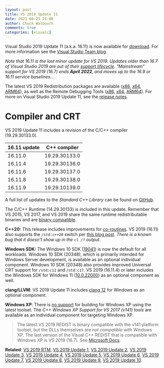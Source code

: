 ```yaml
---
layout: post
title: VS 2019 Update 11
date: 2021-08-25 21:00
author: Chuck Walbourn
comments: true
categories: [visualc]
---
```


Visual Studio 2019 Update 11 (a.k.a. 16.11) is now available for [download](https://visualstudio.microsoft.com/downloads/). For more information see the [Visual Studio Team blog](https://devblogs.microsoft.com/visualstudio/visual-studio-16-11/).
<!--more-->

<em>Note that 16.11 is the last minor update for VS 2019. Updates older than 16.7 of Visual Studio 2019 are out of their [support lifecycle](https://docs.microsoft.com/en-us/lifecycle/products/visual-studio-2019). "Mainstream" support for VS 2019 (16.7) ends <b>April 2022</b>, and moves up to the 16.9 or 16.11 service baselines.</em>.

The latest VS 2019 Redistribution packages are available ([x86](https://aka.ms/vs/16/release/VC_redist.x86.exe), [x64](https://aka.ms/vs/16/release/VC_redist.x64.exe), [ARM64](https://aka.ms/vs/16/release/VC_redist.arm64.exe)), as well as the Remote Debugging Tools ([x86](https://aka.ms/vs/16/release/RemoteTools.x86ret.enu.exe), [x64](https://aka.ms/vs/16/release/RemoteTools.amd64ret.enu.exe), [ARM64](https://aka.ms/vs/16/release/RemoteTools.arm64ret.enu.exe)). For more on Visual Studio 2019 Update 11, see the [release notes](https://docs.microsoft.com/en-us/visualstudio/releases/2019/release-notes).

<h1>Compiler and CRT</h1>

VS 2019 Update 11 includes a revision of the C/C++ compiler (19.29.30133.0).

16.11 update | C++ compiler
--|--
16.11.0 | 19.29.30133.0
16.11.4 | 19.29.30136.0
16.11.6 | 19.29.30137.0
16.11.8 | 19.29.30138.0
16.11.9 | 19.29.10139.0

A full list of updates to the *Standard C++ Library* can be found on [GitHub](https://github.com/microsoft/STL/wiki/Changelog#vs-2019-1611).

The C/C++ Runtime (14.29.30133) is included in this update. Remember that VS 2015, VS 2017, and VS 2019 share the same runtime redistributable binaries and are [binary compatible](https://docs.microsoft.com/en-us/cpp/porting/binary-compat-2015-2017).

<strong>C++20:</strong> This release includes improvements for [co-routines](https://devblogs.microsoft.com/cppblog/cpp20-coroutine-improvements-in-visual-studio-2019-version-16-11/). VS 2019 (16.11) also supports the ``/std:c++20`` switch per [this blog post](https://devblogs.microsoft.com/cppblog/msvc-cpp20-and-the-std-cpp20-switch/). *There is a known bug that it doesn't show up in the ``cl /?`` output*.

<strong>Windows SDK:</strong> The Windows 10 SDK ([19041](https://walbourn.github.io/windows-10-may-2020-update-sdk/)) is now the default for all workloads. Windows 10 SDK (20348), which is primarily intended for Windows Server development, is available as an optional individual component. Windows 10 SDK (20348) also provides improved Universal CRT support for ``/std:c11`` and ``/std:c17``. VS 2019 (16.11.4) or later includes the Windows SDK for Windows 11 ([10.0.22000](https://walbourn.github.io/windows-sdk-for-windows-11/)) as an optional component as well.

<strong>clang/LLVM</strong>: VS 2019 Update 11 includes [clang 12](https://releases.llvm.org/12.0.0/tools/clang/docs/ReleaseNotes.html) for Windows as an optional component.

<strong>Windows XP</strong>: There is [no support](https://docs.microsoft.com/en-us/cpp/porting/features-deprecated-in-visual-studio?view=vs-2019) for building for Windows XP using the latest toolset. The *C++ Windows XP Support for VS 2017 (v141) tools* are available as an individual component for targeting Windows XP.

> The latest VS 2019 REDIST is binary compatible with the v141 platform toolset, but the DLLs themselves are *not compatible* with Windows XP. The last version of the Visual C++ REDIST that is compatible with Windows XP is VS 2019 (16.7). See [Microsoft Docs](https://docs.microsoft.com/en-us/cpp/build/configuring-programs-for-windows-xp).

<strong>Related</strong>: <a href="https://walbourn.github.io/visual-studio-2019/">VS 2019 RTM</a>, <a href="https://walbourn.github.io/vs-2019-update-1/">VS 2019 Update 1</a>, <a href="https://walbourn.github.io/vs-2019-update-2/">VS 2019 Update 2</a>, <a href="https://walbourn.github.io/vs-2019-update-3/">VS 2019 Update 3</a>, <a href="https://walbourn.github.io/vs-2019-update-4/">VS 2019 Update 4</a>, <a href="https://walbourn.github.io/vs-2019-update-5/">VS 2019 Update 5</a>, <a href="https://walbourn.github.io/vs-2019-update-6/">VS 2019 Update 6</a>, <a href="https://walbourn.github.io/vs-2019-update-7/">VS 2019 Update 7</a>, <a href="https://walbourn.github.io/vs-2019-update-8/">VS 2019 Update 8</a>, <a href="https://walbourn.github.io/vs-2019-update-9/">VS 2019 Update 9</a>, <a href="https://walbourn.github.io/vs-2019-update-10/">VS 2019 Update 10</a>.
